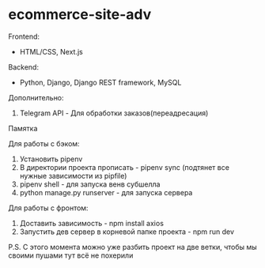 # ecommerce-site-adv

Frontend:
- HTML/CSS, Next.js

Backend:
- Python, Django, Django REST framework, MySQL

Дополнительно:

 1) Telegram API - Для обработки заказов(переадресация)

Памятка

Для работы с бэком:

1) Установить pipenv
2) В директории проекта прописать - pipenv sync (подтянет все нужные зависимости из pipfile)
3) pipenv shell - для запуска венв субшелла
4) python manage.py runserver - для запуска сервера

Для работы с фронтом:

1) Доставить зависимость - npm install axios
2) Запустить дев сервер в корневой папке проекта - npm run dev

P.S.
С этого момента можно уже разбить проект на две ветки, чтобы мы своими пушами тут всё не похерили
